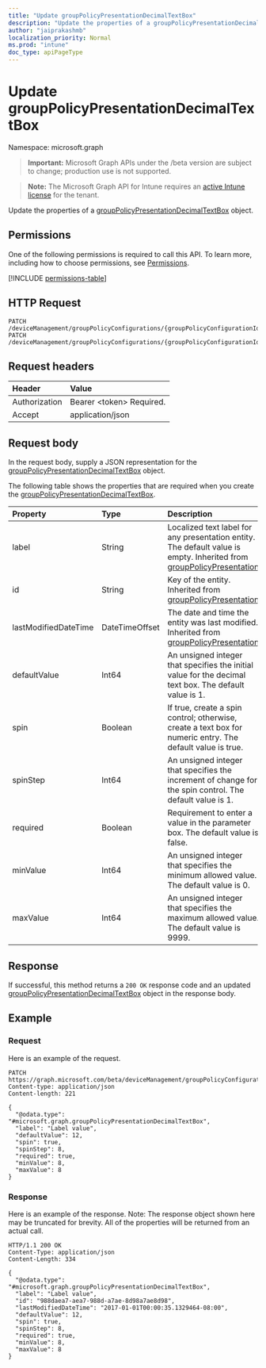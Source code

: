 ```yaml
---
title: "Update groupPolicyPresentationDecimalTextBox"
description: "Update the properties of a groupPolicyPresentationDecimalTextBox object."
author: "jaiprakashmb"
localization_priority: Normal
ms.prod: "intune"
doc_type: apiPageType
---
```


# Update groupPolicyPresentationDecimalTextBox

Namespace: microsoft.graph

> **Important:** Microsoft Graph APIs under the /beta version are subject to change; production use is not supported.

> **Note:** The Microsoft Graph API for Intune requires an [active Intune license](https://go.microsoft.com/fwlink/?linkid=839381) for the tenant.

Update the properties of a [groupPolicyPresentationDecimalTextBox](../resources/intune-grouppolicy-grouppolicypresentationdecimaltextbox.md) object.

## Permissions
One of the following permissions is required to call this API. To learn more, including how to choose permissions, see [Permissions](/graph/permissions-reference).

<!-- { "blockType": "permissions", "name": "intune_grouppolicy_grouppolicypresentationdecimaltextbox_update" } -->
[!INCLUDE [permissions-table](../includes/permissions/intune-grouppolicy-grouppolicypresentationdecimaltextbox-update-permissions.md)]

## HTTP Request
<!-- {
  "blockType": "ignored"
}
-->
``` http
PATCH /deviceManagement/groupPolicyConfigurations/{groupPolicyConfigurationId}/definitionValues/{groupPolicyDefinitionValueId}/presentationValues/{groupPolicyPresentationValueId}/presentation
PATCH /deviceManagement/groupPolicyConfigurations/{groupPolicyConfigurationId}/definitionValues/{groupPolicyDefinitionValueId}/presentationValues/{groupPolicyPresentationValueId}/presentation/definition/presentations/{groupPolicyPresentationId}
```

## Request headers
|Header|Value|
|:---|:---|
|Authorization|Bearer &lt;token&gt; Required.|
|Accept|application/json|

## Request body
In the request body, supply a JSON representation for the [groupPolicyPresentationDecimalTextBox](../resources/intune-grouppolicy-grouppolicypresentationdecimaltextbox.md) object.

The following table shows the properties that are required when you create the [groupPolicyPresentationDecimalTextBox](../resources/intune-grouppolicy-grouppolicypresentationdecimaltextbox.md).

|Property|Type|Description|
|:---|:---|:---|
|label|String|Localized text label for any presentation entity. The default value is empty. Inherited from [groupPolicyPresentation](../resources/intune-grouppolicy-grouppolicypresentation.md)|
|id|String|Key of the entity. Inherited from [groupPolicyPresentation](../resources/intune-grouppolicy-grouppolicypresentation.md)|
|lastModifiedDateTime|DateTimeOffset|The date and time the entity was last modified. Inherited from [groupPolicyPresentation](../resources/intune-grouppolicy-grouppolicypresentation.md)|
|defaultValue|Int64|An unsigned integer that specifies the initial value for the decimal text box. The default value is 1.|
|spin|Boolean|If true, create a spin control; otherwise, create a text box for numeric entry. The default value is true.|
|spinStep|Int64|An unsigned integer that specifies the increment of change for the spin control. The default value is 1.|
|required|Boolean|Requirement to enter a value in the parameter box. The default value is false.|
|minValue|Int64|An unsigned integer that specifies the minimum allowed value. The default value is 0.|
|maxValue|Int64|An unsigned integer that specifies the maximum allowed value. The default value is 9999.|



## Response
If successful, this method returns a `200 OK` response code and an updated [groupPolicyPresentationDecimalTextBox](../resources/intune-grouppolicy-grouppolicypresentationdecimaltextbox.md) object in the response body.

## Example

### Request
Here is an example of the request.
``` http
PATCH https://graph.microsoft.com/beta/deviceManagement/groupPolicyConfigurations/{groupPolicyConfigurationId}/definitionValues/{groupPolicyDefinitionValueId}/presentationValues/{groupPolicyPresentationValueId}/presentation
Content-type: application/json
Content-length: 221

{
  "@odata.type": "#microsoft.graph.groupPolicyPresentationDecimalTextBox",
  "label": "Label value",
  "defaultValue": 12,
  "spin": true,
  "spinStep": 8,
  "required": true,
  "minValue": 8,
  "maxValue": 8
}
```

### Response
Here is an example of the response. Note: The response object shown here may be truncated for brevity. All of the properties will be returned from an actual call.
``` http
HTTP/1.1 200 OK
Content-Type: application/json
Content-Length: 334

{
  "@odata.type": "#microsoft.graph.groupPolicyPresentationDecimalTextBox",
  "label": "Label value",
  "id": "988daea7-aea7-988d-a7ae-8d98a7ae8d98",
  "lastModifiedDateTime": "2017-01-01T00:00:35.1329464-08:00",
  "defaultValue": 12,
  "spin": true,
  "spinStep": 8,
  "required": true,
  "minValue": 8,
  "maxValue": 8
}
```
